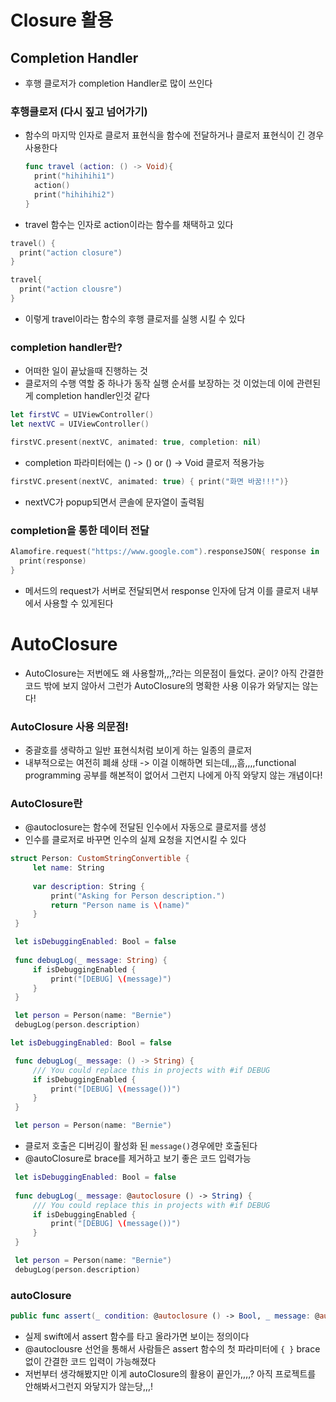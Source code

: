 # Closure 활용

## Completion Handler

* 후행 클로저가 completion Handler로 많이 쓰인다

### 후행클로저 (다시 짚고 넘어가기)

- 함수의 마지막 인자로 클로저 표현식을 함수에 전달하거나 클로저 표현식이 긴 경우 사용한다

  ```swift
  func travel (action: () -> Void){
    print("hihihihi1")
    action()
    print("hihihihi2")
  }
  ```

- travel 함수는 인자로 action이라는 함수를 채택하고 있다

```swift
travel() {
  print("action closure")
}

travel{
  print("action clousre")
}
```

* 이렇게 travel이라는 함수의 후행 클로저를 실행 시킬 수 있다

### completion handler란?

* 어떠한 일이 끝났을때 진행하는 것
* 클로저의 수행 역할 중 하나가 동작 실행 순서를 보장하는 것 이었는데 이에 관련된게 completion handler인것 같다

```swift
let firstVC = UIViewController()
let nextVC = UIViewController()

firstVC.present(nextVC, animated: true, completion: nil)
```

* completion 파라미터에는 () -> ()  or () -> Void 클로저 적용가능

```swift
firstVC.present(nextVC, animated: true) { print("화면 바꿈!!!")}
```

* nextVC가 popup되면서 콘솔에 문자열이 출력됨

### completion을 통한 데이터 전달

```swift
Alamofire.request("https://www.google.com").responseJSON{ response in 
  print(response)
}
```

* 메서드의 request가 서버로 전달되면서 response 인자에 담겨 이를 클로저 내부에서 사용할 수 있게된다



# AutoClosure

* AutoClosure는 저번에도 왜 사용할까,,,?라는 의문점이 들었다. 굳이? 아직 간결한 코드 밖에 보지 않아서 그런가 AutoClosure의 명확한 사용 이유가 와닿지는 않는다!



### AutoClosure 사용 의문점!

* 중괄호를 생략하고 일반 표현식처럼 보이게 하는 일종의 클로저
* 내부적으로는 여전히 폐쇄 상태 -> 이걸 이해하면 되는데,,,흠,,,,functional programming 공부를 해본적이 없어서 그런지 나에게 아직 와닿지 않는 개념이다!



### AutoClosure란

*  @autoclosure는 함수에 전달된 인수에서 자동으로 클로저를 생성
* 인수를 클로저로 바꾸면 인수의 실제 요청을 지연시킬 수 있다

```swift
struct Person: CustomStringConvertible {
     let name: String
     
     var description: String {
         print("Asking for Person description.")
         return "Person name is \(name)"
     }
 }

 let isDebuggingEnabled: Bool = false
 
 func debugLog(_ message: String) {
     if isDebuggingEnabled {
         print("[DEBUG] \(message)")
     }
 }

 let person = Person(name: "Bernie")
 debugLog(person.description)
```



```swift
let isDebuggingEnabled: Bool = false

 func debugLog(_ message: () -> String) {
     /// You could replace this in projects with #if DEBUG
     if isDebuggingEnabled {
         print("[DEBUG] \(message())")
     }
 }

 let person = Person(name: "Bernie")
```

* 클로저 호출은 디버깅이 활성화 된 `message()`경우에만 호출된다
*  @autoClosure로 brace를 제거하고 보기 좋은 코드 입력가능

```swift
 let isDebuggingEnabled: Bool = false
 
 func debugLog(_ message: @autoclosure () -> String) {
     /// You could replace this in projects with #if DEBUG
     if isDebuggingEnabled {
         print("[DEBUG] \(message())")
     }
 }

 let person = Person(name: "Bernie")
 debugLog(person.description)
```



### autoClosure

```swift
public func assert(_ condition: @autoclosure () -> Bool, _ message: @autoclosure () -> String = String(), file: StaticString = #file, line: UInt = #line)
```

* 실제 swift에서 assert 함수를 타고 올라가면 보이는 정의이다
* @autoclousre 선언을 통해서 사람들은 assert 함수의 첫 파라미터에 `{ }` brace 없이 간결한 코드 입력이 가능해졌다
* 저번부터 생각해봤지만 이게 autoClosure의 활용이 끝인가,,,,? 아직 프로젝트를 안해봐서그런지 와닿지가 않는당,,,!